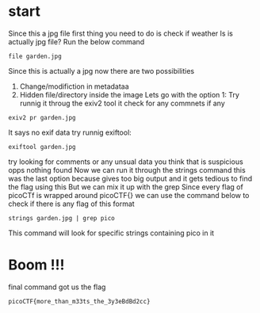 # start
Since this a jpg file first thing you need to do is check if weather Is is actually jpg file? 
Run the below command
```
file garden.jpg
```

Since this is actually a jpg now there are two possibilities
1. Change/modifiction in metadataa 
2. Hidden file/directory inside the image
Lets go with the option 1: 
Try runnig it throug the exiv2 tool it check for any commnets if any
```
exiv2 pr garden.jpg
```
It says no exif data try runnig exiftool:
```
exiftool garden.jpg
```
try looking for comments or any unsual data you think that is suspicious opps nothing found 
Now we can run it through the strings command this was the last option because gives too big output and it gets tedious to find the flag using this But we can mix it up with the grep Since every flag of picoCTf is wrapped around picoCTF{} we can use the command below to check if there is any flag of this format
```
strings garden.jpg | grep pico
```
This command will look for specific strings containing pico in it
# Boom !!!
final command got us the flag
```
picoCTF{more_than_m33ts_the_3y3eBdBd2cc}
```





































































































































